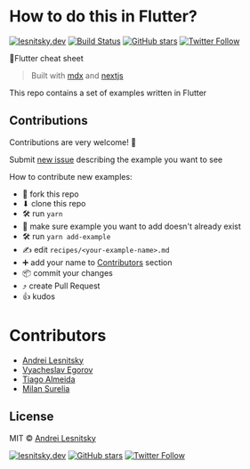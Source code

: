 # How to do this in Flutter?

[![lesnitsky.dev](https://lesnitsky.dev/icons/shield.svg?hash=42)](https://lesnitsky.dev?utm_source=howtodothisinflutter_repo)
[![Build Status](https://travis-ci.com/lesnitsky/howtodothisinflutter.svg?branch=master)](https://travis-ci.com/lesnitsky/howtodothisinflutter)
[![GitHub stars](https://img.shields.io/github/stars/lesnitsky/howtodothisinflutter.svg?style=social)](https://github.com/lesnitsky/howtodothisinflutter)
[![Twitter Follow](https://img.shields.io/twitter/follow/lesnitsky_dev.svg?label=Follow%20me&style=social)](https://twitter.com/lesnitsky_dev)

📄Flutter cheat sheet

> Built with [mdx](https://mdxjs.com/) and [nextjs](https://nextjs.org/)

This repo contains a set of examples written in Flutter

## Contributions

Contributions are very welcome! 🙏

Submit [new issue](https://github.com/lesnitsky/howtodothisinflutter/issues) describing the example you want to see

How to contribute new examples:

-   🍴 fork this repo
-   ⬇ clone this repo
-   🛠 run `yarn`
-   👀 make sure example you want to add doesn't already exist
-   🛠 run `yarn add-example`
-   ✍️ edit `recipes/<your-example-name>.md`
-   ➕ add your name to [Contributors](#contributors) section
-   📦 commit your changes
-   ⤴️ create Pull Request
-   👍 kudos

# Contributors

-   [Andrei Lesnitsky](https://lesnitsky.dev)
-   [Vyacheslav Egorov](https://twitter.com/mraleph)
-   [Tiago Almeida](https://twitter.com/TiagoHenriq)
-   [Milan Surelia](https://twitter.com/milanpsurelia)


## License

MIT © [Andrei Lesnitsky](https://lesnitsky.dev)

[![lesnitsky.dev](https://lesnitsky.dev/icons/shield.svg?hash=42)](https://lesnitsky.dev?utm_source=howtodothisinflutter_repo)
[![GitHub stars](https://img.shields.io/github/stars/lesnitsky/howtodothisinflutter.svg?style=social)](https://github.com/lesnitsky/howtodothisinflutter)
[![Twitter Follow](https://img.shields.io/twitter/follow/lesnitsky_dev.svg?label=Follow%20me&style=social)](https://twitter.com/lesnitsky_dev)
